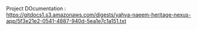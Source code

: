 Project DOcumentation : https://gitdocs1.s3.amazonaws.com/digests/yahya-naeem-heritage-nexus-app/5f3e21e2-0541-4887-940d-5ea1e7c1a151.txt
